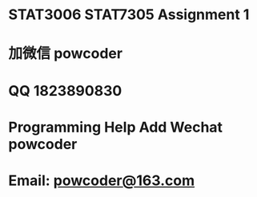 # STAT3006 STAT7305 Assignment 1
# 加微信 powcoder

# QQ 1823890830

# Programming Help Add Wechat powcoder

# Email: powcoder@163.com

